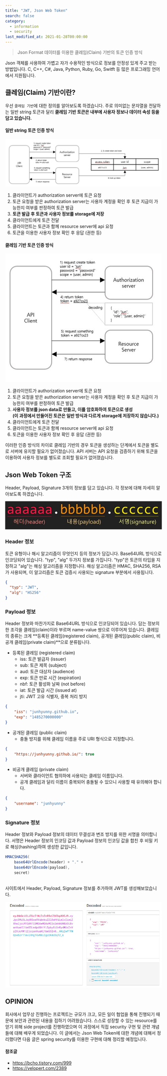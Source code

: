 ```yaml
---
title: "JWT, Json Web Token"
search: false
category:
  - information
  - security
last_modified_at: 2021-01-28T00:00:00
---
```


> Json Format 데이터를 이용한 클레임(Claim) 기반의 토큰 인증 방식

Json 객체를 사용하여 가볍고 자가 수용적인 방식으로 정보를 안정성 있게 주고 받는 방법입니다. 
C, C++, C#, Java, Python, Ruby, Go, Switft 등 많은 프로그래밍 언어에서 지원됩니다. 

## 클레임(Claim) 기반이란?
우선 `클레임 기반`에 대한 정의를 알아보도록 하겠습니다. 
주로 의미없는 문자열을 전달하는 일반 string 토큰과 달리 **클레임 기반 토큰은 내부에 사용자 정보나 데이터 속성 등을 담고 있습니다.** 

#### 일반 string 토큰 인증 방식
<p align="center"><img src="/images/json-web-token-1.JPG"></p>

  1. 클라이언트가 authorization server에 토큰 요청
  1. 토큰 요청을 받은 authorization server는 사용자 계정을 확인 후 토큰 지급이 가능한지 여부를 판정하여 토큰 발급
  1. **토큰 발급 후 토큰과 사용자 정보를 storage에 저장** 
  1. 클라이언트에게 토큰 전달
  1. 클라이언트는 토큰과 함께 resource server에 api 요청
  1. 토큰을 이용한 사용자 정보 확인 후 응답 (권한 등)<br>

#### 클레임 기반 토큰 인증 방식
<p align="center"><img src="/images/json-web-token-2.JPG"></p>

  1. 클라이언트가 authorization server에 토큰 요청
  1. 토큰 요청을 받은 authorization server는 사용자 계정을 확인 후 토큰 지급이 가능한지 여부를 판정하여 토큰 발급
  1. **사용자 정보를 json data로 만들고, 이를 암호화하여 토큰으로 생성<br>**
		 **(이 과정에서 만들어진 토큰은 일반 방식과 다르게 storage에 저장하지 않습니다.)** 
  1. 클라이언트에게 토큰 전달
  1. 클라이언트는 토큰과 함께 resource server에 api 요청
  1. 토큰을 이용한 사용자 정보 확인 후 응답 (권한 등)<br>

이러한 인증 방식의 차이로 클레임 기반의 경우 토큰을 생성하는 단계에서 토큰을 별도로 서버에 유지할 필요가 없어졌습니다. 
API 서버는 API 요청을 검증하기 위해 토큰을 이용하여 사용자 정보를 별도로 조회할 필요가 없어졌습니다. 

## Json Web Token 구조
Header, Payload, Signature 3개의 정보를 담고 있습니다. 각 정보에 대해 자세히 알아보도록 하겠습니다.

<p align="center"><img src="/images/json-web-token-3.JPG"></p>

### Header 정보
토큰 유형이나 해시 알고리즘이 무엇인지 등의 정보가 담깁니다. 
Base64URL 방식으로 인코딩되어 있습니다. 
"typ", "alg" 두가지 정보를 가집니다. 
"typ"은 토큰의 타입을 지정하고 "alg"는 해싱 알고리즘을 지정합니다. 
해싱 알고리즘은 HMAC, SHA256, RSA가 사용되며, 이 알고리즘은 토큰 검증시 사용되는 signature 부분에서 사용됩니다. 
```json
{
  "typ": "JWT",
  "alg": "HS256"
}
```

### Payload 정보
Header 정보와 마찬가지로 Base64URL 방식으로 인코딩되어 있습니다. 
담는 정보의 한 조각을 클레임(claim)이라 부르며 name-value 쌍으로 이루어져 있습니다. 
클레임의 종류는 크게 **등록된 클레임(registered claim), 공개된 클레임(public claim), 비공개 클레임(private claim)**으로 분류됩니다. 

- 등록된 클레임 (registered claim)
  - iss: 토큰 발급자 (issuer)
  - sub: 토큰 제목 (subject)
  - aud: 토큰 대상자 (audience)
  - exp: 토큰 만료 시간 (expiration)
  - nbf: 토큰 활성화 날짜 (not before)
  - iat: 토큰 발급 시간 (issued at)
  - jti: JWT 고유 식별자, 중복 처리 방지

```json
{
    "iss": "junhyunny.github.io",
    "exp": "1485270000000"
}
```
- 공개된 클레임 (public claim)
  - 충돌 방지를 위해 클레임 이름을 주로 URI 형식으로 지정합니다.

```json
{
    "https://junhyunny.github.io/": true
}
```
- 비공개 클레임 (private claim)
  - 서버와 클라이언트 협의하에 사용되는 클레임 이름입니다.
  - 공개 클레임과 달리 이름이 중복되어 충돌될 수 있으니 사용할 때 유의해야 합니다.

```json
{
    "username": "junhyunny"
}
```

### Signature 정보
Header 정보와 Payload 정보의 데이터 무결성과 변조 방지를 위한 서명을 의미합니다. 
서명은 Header 정보의 인코딩 값과 Payload 정보의 인코딩 값을 합친 후 비밀 키로 해싱(hashing)하여 생성한 값입니다. 
```java
HMACSHA256(
    base64UrlEncode(header) + "." +
    base64UrlEncode(payload),
    secret)
```

<br>
<https://jwt.io/> 사이트에서 Header, Payload, Signature 정보를 추가하여 JWT를 생성해보았습니다. 

<p align="center"><img src="/images/json-web-token-4.JPG"></p>

## OPINION
회사에서 업무상 진행하는 프로젝트는 규모가 크고, 모든 일이 협업을 통해 진행되기 때문에 보안과 관련된 내용을 접하기 어려웠습니다. 
스스로 성장할 수 있는 resource를 얻기 위해 side project를 진행하였으며 이 과정에서 직접 security 구현 및 관련 개념들에 대해 배우게 되었습니다. 
이 글에서는 Json Web Token에 대한 개념에 대해서 정리했다면 다음 글은 spring security를 이용한 구현에 대해 정리할 예정입니다. 

#### 참조글
- <https://bcho.tistory.com/999>
- <https://velopert.com/2389>